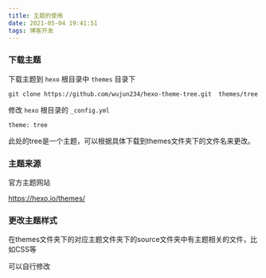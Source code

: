 ```yaml
---
title: 主题的使用
date: 2021-05-04 19:41:51
tags: 博客开发
---
```


### 下载主题

下载主题到 `hexo` 根目录中 `themes` 目录下

```
git clone https://github.com/wujun234/hexo-theme-tree.git  themes/tree
```

修改 `hexo` 根目录的 `_config.yml`

```
theme: tree
```

此处的tree是一个主题，可以根据具体下载到themes文件夹下的文件名来更改。

### 主题来源

官方主题网站

https://hexo.io/themes/

### 更改主题样式

在themes文件夹下的对应主题文件夹下的source文件夹中有主题相关的文件，比如CSS等

可以自行修改